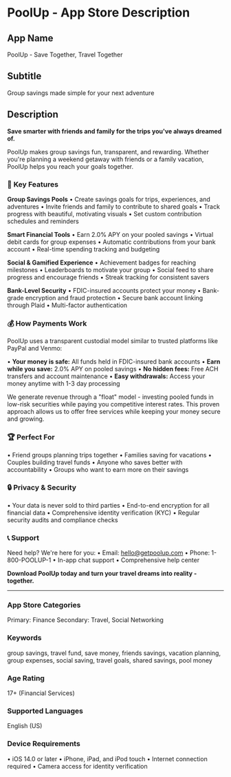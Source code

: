 # PoolUp - App Store Description

## App Name
PoolUp - Save Together, Travel Together

## Subtitle
Group savings made simple for your next adventure

## Description

**Save smarter with friends and family for the trips you've always dreamed of.**

PoolUp makes group savings fun, transparent, and rewarding. Whether you're planning a weekend getaway with friends or a family vacation, PoolUp helps you reach your goals together.

### 🎯 **Key Features**

**Group Savings Pools**
• Create savings goals for trips, experiences, and adventures
• Invite friends and family to contribute to shared goals
• Track progress with beautiful, motivating visuals
• Set custom contribution schedules and reminders

**Smart Financial Tools**
• Earn 2.0% APY on your pooled savings
• Virtual debit cards for group expenses
• Automatic contributions from your bank account
• Real-time spending tracking and budgeting

**Social & Gamified Experience**
• Achievement badges for reaching milestones
• Leaderboards to motivate your group
• Social feed to share progress and encourage friends
• Streak tracking for consistent savers

**Bank-Level Security**
• FDIC-insured accounts protect your money
• Bank-grade encryption and fraud protection
• Secure bank account linking through Plaid
• Multi-factor authentication

### 💰 **How Payments Work**

PoolUp uses a transparent custodial model similar to trusted platforms like PayPal and Venmo:

• **Your money is safe:** All funds held in FDIC-insured bank accounts
• **Earn while you save:** 2.0% APY on pooled savings
• **No hidden fees:** Free ACH transfers and account maintenance
• **Easy withdrawals:** Access your money anytime with 1-3 day processing

We generate revenue through a "float" model - investing pooled funds in low-risk securities while paying you competitive interest rates. This proven approach allows us to offer free services while keeping your money secure and growing.

### 🏆 **Perfect For**

• Friend groups planning trips together
• Families saving for vacations
• Couples building travel funds
• Anyone who saves better with accountability
• Groups who want to earn more on their savings

### 🔒 **Privacy & Security**

• Your data is never sold to third parties
• End-to-end encryption for all financial data
• Comprehensive identity verification (KYC)
• Regular security audits and compliance checks

### 📞 **Support**

Need help? We're here for you:
• Email: hello@getpoolup.com
• Phone: 1-800-POOLUP-1
• In-app chat support
• Comprehensive help center

**Download PoolUp today and turn your travel dreams into reality - together.**

---

### App Store Categories
Primary: Finance
Secondary: Travel, Social Networking

### Keywords
group savings, travel fund, save money, friends savings, vacation planning, group expenses, social saving, travel goals, shared savings, pool money

### Age Rating
17+ (Financial Services)

### Supported Languages
English (US)

### Device Requirements
• iOS 14.0 or later
• iPhone, iPad, and iPod touch
• Internet connection required
• Camera access for identity verification
